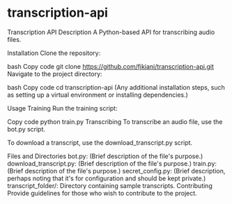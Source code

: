 # transcription-api

Transcription API
Description
A Python-based API for transcribing audio files.

Installation
Clone the repository:

bash
Copy code
git clone https://github.com/fjkiani/transcription-api.git
Navigate to the project directory:

bash
Copy code
cd transcription-api
(Any additional installation steps, such as setting up a virtual environment or installing dependencies.)

Usage
Training
Run the training script:

Copy code
python train.py
Transcribing
To transcribe an audio file, use the bot.py script.

To download a transcript, use the download_transcript.py script. 

Files and Directories
bot.py: (Brief description of the file's purpose.)
download_transcript.py: (Brief description of the file's purpose.)
train.py: (Brief description of the file's purpose.)
secret_config.py: (Brief description, perhaps noting that it's for configuration and should be kept private.)
transcript_folder/: Directory containing sample transcripts.
Contributing
Provide guidelines for those who wish to contribute to the project.
